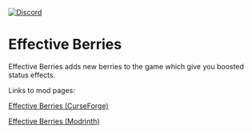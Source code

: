 [![Discord](https://img.shields.io/discord/1277988643763388448?style=flat&logo=discord&logoColor=white&label=Discord&color=%235865F2)](https://discord.gg/AtGgYPc8mG)

# Effective Berries
Effective Berries adds new berries to the game which give you boosted status effects.

Links to mod pages:

[Effective Berries (CurseForge)]()

[Effective Berries (Modrinth)]()
